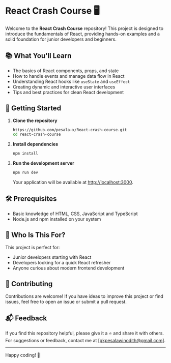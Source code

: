 # React Crash Course 🖥️

Welcome to the **React Crash Course** repository! This project is designed to introduce the fundamentals of React, providing hands-on examples and a solid foundation for junior developers and beginners.

## 📚 What You'll Learn

- The basics of React components, props, and state
- How to handle events and manage data flow in React
- Understanding React hooks like `useState` and `useEffect`
- Creating dynamic and interactive user interfaces
- Tips and best practices for clean React development

## 🚀 Getting Started

1. **Clone the repository**  
   ```bash
   https://github.com/pesala-x/React-crash-course.git
   cd react-crash-course
   ```

2. **Install dependencies**  
   ```bash
   npm install 
   ```

3. **Run the development server**  
   ```bash
   npm run dev
   ```

   Your application will be available at [http://localhost:3000](http://localhost:3000).

## 🛠️ Prerequisites

- Basic knowledge of HTML, CSS, JavaScript and TypeScript
- Node.js and npm installed on your system

## 🌟 Who Is This For?

This project is perfect for:

- Junior developers starting with React
- Developers looking for a quick React refresher
- Anyone curious about modern frontend development

## 🤝 Contributing

Contributions are welcome! If you have ideas to improve this project or find issues, feel free to open an issue or submit a pull request.

## 📬 Feedback

If you find this repository helpful, please give it a ⭐ and share it with others.  
For suggestions or feedback, contact me at [gkpesalawinodith@gmail.com].

---

Happy coding! 🚀
```
